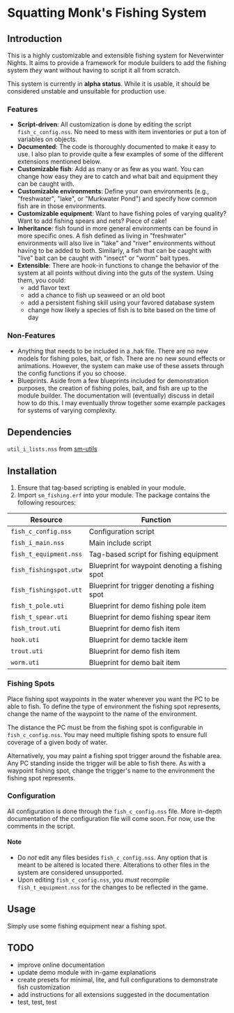 # Squatting Monk's Fishing System

## Introduction
This is a highly customizable and extensible fishing system for Neverwinter Nights. It aims to provide a framework for module builders to add the fishing system *they* want without having to script it all from scratch.

This system is currently in **alpha status**. While it is usable, it should be considered unstable and unsuitable for production use.

### Features
- **Script-driven**: All customization is done by editing the script `fish_c_config.nss`. No need to mess with item inventories or put a ton of variables on objects.
- **Documented**: The code is thoroughly documented to make it easy to use. I also plan to provide quite a few examples of some of the different extensions mentioned below.
- **Customizable fish**: Add as many or as few as you want. You can change how easy they are to catch and what bait and equipment they can be caught with.
- **Customizable environments**: Define your own environments (e.g., "freshwater", "lake", or "Murkwater Pond") and specify how common fish are in those environments.
- **Customizable equipment**: Want to have fishing poles of varying quality? Want to add fishing spears and nets? Piece of cake!
- **Inheritance**: fish found in more general environments can be found in more specific ones. A fish defined as living in "freshwater" environments will also live in "lake" and "river" environments without having to be added to both. Similarly, a fish that can be caught with "live" bait can be caught with "insect" or "worm" bait types.
- **Extensible**: There are hook-in functions to change the behavior of the system at all points without diving into the guts of the system. Using them, you could:
    - add flavor text
    - add a chance to fish up seaweed or an old boot
    - add a persistent fishing skill using your favored database system
    - change how likely a species of fish is to bite based on the time of day

### Non-Features
- Anything that needs to be included in a .hak file. There are no new models for fishing poles, bait, or fish. There are no new sound effects or animations. However, the system can make use of these assets through the config functions if you so choose.
- Blueprints. Aside from a few blueprints included for demonstration purposes, the creation of fishing poles, bait, and fish are up to the module builder. The documentation will (eventually) discuss in detail how to do this. I may eventually throw together some example packages for systems of varying complexity.

## Dependencies
`util_i_lists.nss` from [sm-utils](https://github.com/squattingmonk/sm-utils)

## Installation

1. Ensure that tag-based scripting is enabled in your module.
2. Import `sm_fishing.erf` into your module. The package contains the following resources:

| Resource               | Function                                       |
| ---------              | ---------                                      |
| `fish_c_config.nss`    | Configuration script                           |
| `fish_i_main.nss`      | Main include script                            |
| `fish_t_equipment.nss` | Tag-based script for fishing equipment         |
| `fish_fishingspot.utw` | Blueprint for waypoint denoting a fishing spot |
| `fish_fishingspot.utt` | Blueprint for trigger denoting a fishing spot  |
| `fish_t_pole.uti`      | Blueprint for demo fishing pole item           |
| `fish_t_spear.uti`     | Blueprint for demo fishing spear item          |
| `fish_trout.uti`       | Blueprint for demo fish item                   |
| `hook.uti`             | Blueprint for demo tackle item                 |
| `trout.uti`            | Blueprint for demo fish item                   |
| `worm.uti`             | Blueprint for demo bait item                   |

### Fishing Spots
Place fishing spot waypoints in the water wherever you want the PC to be able to fish. To define the type of environment the fishing spot represents, change the name of the waypoint to the name of the environment.

The distance the PC must be from the fishing spot is configurable in `fish_c_config.nss`. You may need multiple fishing spots to ensure full coverage of a given body of water.

Alternatively, you may paint a fishing spot trigger around the fishable area. Any PC standing inside the trigger will be able to fish there. As with a waypoint fishing spot, change the trigger's name to the environment the fishing spot represents.

### Configuration
All configuration is done through the `fish_c_config.nss` file. More in-depth documentation of the configuration file will come soon. For now, use the comments in the script.

#### Note
- Do *not* edit any files besides `fish_c_config.nss`. Any option that is meant to be altered is located there. Alterations to other files in the system are considered unsupported.
- Upon editing `fish_c_config.nss`, you *must* recompile `fish_t_equipment.nss` for the changes to be reflected in the game.

## Usage
Simply use some fishing equipment near a fishing spot.

## TODO
- improve online documentation
- update demo module with in-game explanations
- create presets for minimal, lite, and full configurations to demonstrate fish customization
- add instructions for all extensions suggested in the documentation
- test, test, test
